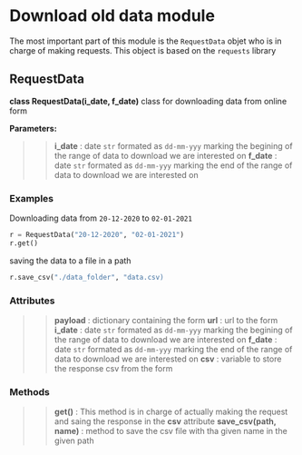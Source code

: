 # Download old data module

The most important part of this module is the `RequestData` objet who is in charge of making requests.
This object is based on the `requests` library

## RequestData

__class RequestData(i_date, f_date)__
class for downloading data from online form

__Parameters:__
>> __i_date__ : date `str` formated as `dd-mm-yyy` marking the begining of the range of data to download we are interested on
>> __f_date__ : date `str` formated as `dd-mm-yyy` marking the end of the range of data to download we are interested on


### Examples

Downloading data from `20-12-2020` to `02-01-2021`
```python
r = RequestData("20-12-2020", "02-01-2021")
r.get()
```

saving the data to a file in a path

```python
r.save_csv("./data_folder", "data.csv)
```

### Attributes

>> __payload__ : dictionary containing the form
>> __url__ : url to the form
>> __i_date__ : date `str` formated as `dd-mm-yyy` marking the begining of the range of data to download we are interested on
>> __f_date__ : date `str` formated as `dd-mm-yyy` marking the end of the range of data to download we are interested on
>> __csv__ : variable to store the response csv from the form

### Methods

>> __get()__ : This method is in charge of actually making the request and saing the response in the __csv__ attribute
>> __save_csv(path, name)__ : method to save the csv file with tha given name in the given path


